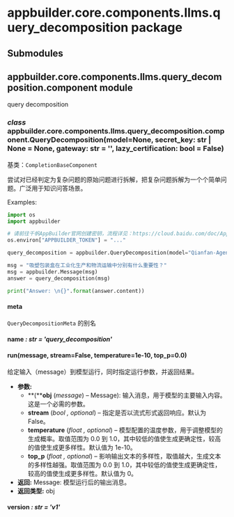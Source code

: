 # appbuilder.core.components.llms.query_decomposition package

## Submodules

## appbuilder.core.components.llms.query_decomposition.component module

query decomposition

### *class* appbuilder.core.components.llms.query_decomposition.component.QueryDecomposition(model=None, secret_key: str | None = None, gateway: str = '', lazy_certification: bool = False)

基类：`CompletionBaseComponent`

尝试对已经判定为复杂问题的原始问题进行拆解，把复杂问题拆解为一个个简单问题。广泛用于知识问答场景。

Examples:

```python
import os
import appbuilder

# 请前往千帆AppBuilder官网创建密钥，流程详见：https://cloud.baidu.com/doc/AppBuilder/s/Olq6grrt6#1%E3%80%81%E5%88%9B%E5%BB%BA%E5%AF%86%E9%92%A5
os.environ["APPBUILDER_TOKEN"] = "..."

query_decomposition = appbuilder.QueryDecomposition(model="Qianfan-Agent-Speed-8k")

msg = "吸塑包装盒在工业化生产和物流运输中分别有什么重要性？"
msg = appbuilder.Message(msg)
answer = query_decomposition(msg)

print("Answer: \n{}".format(answer.content))
```

#### meta

`QueryDecompositionMeta` 的别名

#### name *: str* *= 'query_decomposition'*

#### run(message, stream=False, temperature=1e-10, top_p=0.0)

给定输入（message）到模型运行，同时指定运行参数，并返回结果。

* **参数:**
  * **(****obj** (*message*) – Message): 输入消息，用于模型的主要输入内容。这是一个必需的参数。
  * **stream** (*bool* *,* *optional*) – 指定是否以流式形式返回响应。默认为 False。
  * **temperature** (*float* *,* *optional*) – 模型配置的温度参数，用于调整模型的生成概率。取值范围为 0.0 到 1.0，其中较低的值使生成更确定性，较高的值使生成更多样性。默认值为 1e-10。
  * **top_p** (*float* *,* *optional*) – 影响输出文本的多样性，取值越大，生成文本的多样性越强。取值范围为 0.0 到 1.0，其中较低的值使生成更确定性，较高的值使生成更多样性。默认值为 0。
* **返回:**
  Message: 模型运行后的输出消息。
* **返回类型:**
  obj

#### version *: str* *= 'v1'*
